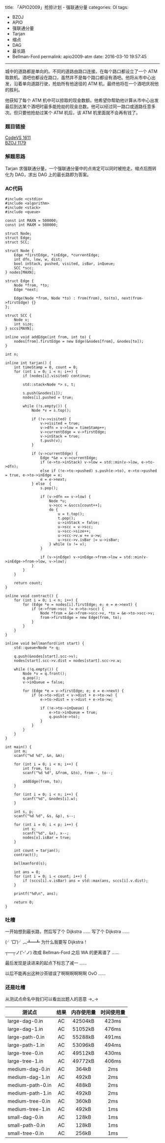 title: 「APIO2009」抢掠计划 - 强联通分量
categories: OI
tags: 
  - BZOJ
  - APIO
  - 强联通分量
  - Tarjan
  - 缩点
  - DAG
  - 最长路
  - Bellman-Ford
permalink: apio2009-atm
date: 2016-03-10 19:57:45
---

城中的道路都是单向的。不同的道路由路口连接。在每个路口都设立了一个 ATM 取款机。酒吧也都设在路口，虽然并不是每个路口都设有酒吧。他将从市中心出发，沿着单向道路行驶，抢劫所有他途径的 ATM 机，最终他将在一个酒吧庆祝他的胜利。

他获知了每个 ATM 机中可以掠取的现金数额。他希望你帮助他计算从市中心出发最后到达某个酒吧时最多能抢劫的现金总数。他可以经过同一路口或道路任意多次。但只要他抢劫过某个 ATM 机后，该 ATM 机里面就不会再有钱了。

<!-- more -->

### 题目链接
[CodeVS 1611](http://codevs.cn/problem/1611/)  
[BZOJ 1179](http://www.lydsy.com/JudgeOnline/problem.php?id=1179)

### 解题思路
Tarjan 求强联通分量，一个强联通分量中的点肯定可以同时被抢走。缩点后图转化为 DAG，求出 DAG 上的最长路即为答案。

### AC代码
<!-- c++ -->
```
#include <cstdio>
#include <algorithm>
#include <stack>
#include <queue>

const int MAXN = 500000;
const int MAXM = 500000;

struct Node;
struct Edge;
struct SCC;

struct Node {
	Edge *firstEdge, *inEdge, *currentEdge;
	int dfn, low, w, dist;
	bool inStack, pushed, visited, isBar, inQueue;
	SCC *scc;
} nodes[MAXN];

struct Edge {
	Node *from, *to;
	Edge *next;

	Edge(Node *from, Node *to) : from(from), to(to), next(from->firstEdge) {}
};

struct SCC {
	Node v;
	int size;
} sccs[MAXN];

inline void addEdge(int from, int to) {
	nodes[from].firstEdge = new Edge(&nodes[from], &nodes[to]);
}

int n;

inline int tarjan() {
	int timeStamp = 0, count = 0;
	for (int i = 0; i < n; i++) {
		if (nodes[i].visited) continue;

		std::stack<Node *> s, t;

		s.push(&nodes[i]);
		nodes[i].pushed = true;

		while (!s.empty()) {
			Node *v = s.top();

			if (!v->visited) {
				v->visited = true;
				v->dfn = v->low = timeStamp++;
				v->currentEdge = v->firstEdge;
				v->inStack = true;
				t.push(v);
			}

			if (v->currentEdge) {
				Edge *&e = v->currentEdge;
				if (e->to->inStack) v->low = std::min(v->low, e->to->dfn);
				else if (!e->to->pushed) s.push(e->to), e->to->pushed = true, e->to->inEdge = e;
				e = e->next;
			} else  {
				s.pop();

				if (v->dfn == v->low) {
					Node *u;
					v->scc = &sccs[count++];
					do {
						u = t.top();
						t.pop();
						u->inStack = false;
						u->scc = v->scc;
						u->scc->size++;
						u->scc->v.w += u->w;
						u->scc->v.isBar |= u->isBar;
					} while (u != v);
				}

				if (v->inEdge) v->inEdge->from->low = std::min(v->inEdge->from->low, v->low);
			}
		}
	}

	return count;
}

inline void contract() {
	for (int i = 0; i < n; i++) {
		for (Edge *e = nodes[i].firstEdge; e; e = e->next) {
			if (e->from->scc != e->to->scc) {
				Node *from = &e->from->scc->v, *to = &e->to->scc->v;
				from->firstEdge = new Edge(from, to);
			}
		}
	}
}

inline void bellmanford(int start) {
	std::queue<Node *> q;

	q.push(&nodes[start].scc->v);
	nodes[start].scc->v.dist = nodes[start].scc->v.w;

	while (!q.empty()) {
		Node *v = q.front();
		q.pop();
		v->inQueue = false;

		for (Edge *e = v->firstEdge; e; e = e->next) {
			if (e->to->dist < v->dist + e->to->w) {
				e->to->dist = v->dist + e->to->w;
				
				if (!e->to->inQueue) {
					e->to->inQueue = true;
					q.push(e->to);
				}
			}
		}
	}
}

int main() {
	int m;
	scanf("%d %d", &n, &m);

	for (int i = 0; i < m; i++) {
		int from, to;
		scanf("%d %d", &from, &to), from--, to--;

		addEdge(from, to);
	}

	for (int i = 0; i < n; i++) {
		scanf("%d", &nodes[i].w);
	}

	int s, p;
	scanf("%d %d", &s, &p), s--;

	for (int i = 0; i < p; i++) {
		int x;
		scanf("%d", &x), x--;
		nodes[x].isBar = true;
	}

	int count = tarjan();
	contract();

	bellmanford(s);

	int ans = 0;
	for (int i = 0; i < count; i++) {
		if (sccs[i].v.isBar) ans = std::max(ans, sccs[i].v.dist);
	}

	printf("%d\n", ans);

	return 0;
}
```

### 吐槽
一开始想到最长路，然后写了个 Dijkstra …… 写了个 Dijkstra ……

(╯‵□′)╯︵┻━┻ 为什么我要写 Dijkstra！

┬—┬ノ('-'ノ) 改成 Bellman-Ford 之后 WA 的更离谱了 ……

最后发现是读进来的起点下标忘了减一 ……

以后不能再出这种沙茶错误了啊啊啊啊啊啊 OvO ……

### 还是吐槽
从测试点命名中我们可以看出出题人的恶意 →_→

|       测试点      | 结果| 内存使用量 | 时间使用量|
| ---------------- |:--:|:--------:|:--------:|
| large-dag-0.in   | AC | 42504kB  | 423ms    |
| large-dag-1.in   | AC | 51052kB  | 476ms    |
| large-path-0.in  | AC | 55288kB  | 491ms    |
| large-path-1.in  | AC | 53096kB  | 494ms    |
| large-tree-0.in  | AC | 49512kB  | 430ms    |
| large-tree-1.in  | AC | 49772kB  | 406ms    |
| medium-dag-0.in  | AC | 364kB    | 2ms      |
| medium-dag-1.in  | AC | 492kB    | 2ms      |
| medium-path-0.in | AC | 488kB    | 2ms      |
| medium-path-1.in | AC | 492kB    | 2ms      |
| medium-tree-0.in | AC | 360kB    | 2ms      |
| medium-tree-1.in | AC | 492kB    | 1ms      |
| small-dag-0.in   | AC | 128kB    | 1ms      |
| small-path-0.in  | AC | 128kB    | 1ms      |
| small-tree-0.in  | AC | 256kB    | 1ms      |
